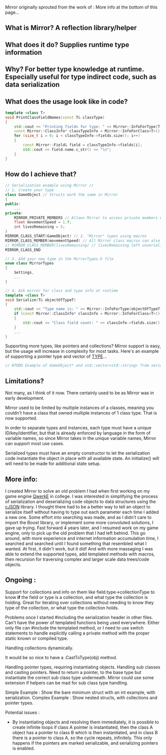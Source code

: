 
Mirror originally sprouted from the work of :
More info at the bottom of this page...

## What is Mirror? A reflection library/helper
## What does it do? Supplies runtime type information
## Why? For better type knowledge at runtime. Especially useful for type indirect code, such as data serialization

## What does the usage look like in code?
```cpp
template <class T>
void PrintClassFieldNames(const T& classType)
{
	std::cout << "Printing fields for type: " << Mirror::InfoForType(T)->stringName.c_str() << "\n";
	const Mirror::ClassInfo* classTypeInfo = Mirror::InfoForClass<T>(); // Compilation ensures valid pointer
	for (size_t i = 0; i < classTypeInfo->fields.size(); i++)
	{
		const Mirror::Field& field = classTypeInfo->fields[i];
		std::cout << field.name.c_str() << "\n";
	}
}
```

## How do I achieve that?
```cpp
// Serialization example using Mirror //
// 1. Create your type
class GameObject // Structs work the same in Mirror
{
public:
	...
private:
	MIRROR_PRIVATE_MEMBERS // Allows Mirror to access private members of a class/struct
	float movementSpeed = 1.f;
	int livesRemaining = 5;
}
MIRROR_CLASS_START(GameObject) // 2. "Mirror" types using macros
MIRROR_CLASS_MEMBER(movementSpeed) // All Mirror class macros can also be organized in 1 .cpp file
// MIRROR_CLASS_MEMBER(livesRemaining) // livesRemaining left unserializable/ignored by Mirror, for this example
MIRROR_CLASS_END

// 3. Add your new type in the MirrorTypes.h file
enum class MirrorTypes
{
	Settings, 
	...
}

// 4. Ask mirror for class and type info at runtime
template <class T>
void Serialize(T& objectOfTypeT)
{
	std::cout << "Type name is: " << Mirror::InfoForType(objectOfTypeT)->stringName.c_str() << "\n";
	if (const Mirror::ClassInfo* classInfo = Mirror::InfoForClass<T>())
	{
		std::cout << "Class field count: " << classInfo->fields.size() << std::endl;
	}
	...
}

```

Supporting more types, like pointers and collections? Mirror support is easy, but the usage will increase in complexity for most tasks. Here's an example of supporting a pointer type and vector of <u>TYPE</u>...
```cpp
// #TODO Example of GameObject* and std::vector<std::string> from serialization code
```

## Limitations?
Not many, as I think of it now. There certainly used to be as Mirror was in early development.

Mirror used to be limited by multiple instances of a classes, meaning you couldn't have a class that owned multiple instances of 1 class type. That is now supported.

In order to separate types and instances, each type must have a unique ID/key/identifier, but that is already enforced by language in the form of variable names, so since Mirror takes in the unique variable names, Mirror can support most use cases.

Serialized types must have an empty constructor to let the serialization code instantiate the object in place with all available state. An initialize() will will need to be made for additional state setup.

## More info:
I created Mirror to solve an old problem I had when first working on my game engine [QwerkE](https://github.com/AaronAppel/QwerkE) in college. I was interested in simplifying the process of serialization and deserializing code objects to data structures using the [cJSON](https://github.com/DaveGamble/cJSON) library. I thought there had to be a better way to tell an object to serialize itself without having to type out each parameter each time I added a new one. Some effort into searching was made, and as I didn't care to import the Boost library, or implement some more convoluted solutions, I gave up trying. Fast forward 4 years later, and I resumed work on my game engine, only to pick up the old problem that I had left behind. This go around, with more experience and internet information accumulation time, I searched and searched until I found something that resembled what I wanted. At first, it didn't work, but it did! And with more massaging I was able to extend the supported types, add templated methods with macros, then recursion for traversing complex and larger scale data trees/code objects.

## Ongoing :
Support for collections and info on them like field.type->collectionType to know **if** the field or type is a collection, and what type the collection is holding. Great for iterating over collections without needing to know they type of the collection, or what type the collection holds.

Problems once I started \#including the serialization header in other files. Can't have the power of templated functions being used everywhere. Either only file can \#include the templated method, or I need to use switch statements to handle explicitly calling a private method with the proper static known or compiled type.

Handling collections dynamically.

It would be so nice to have a .CastToType(obj) method.

Handling pointer types, requiring instantiating objects.
Handling sub classes and casting pointers. Need to return a pointer, to the base type but instantiate the correct sub class type underneath. Mirror could use some extension if helpers can be mad for sub class type handling.


Simple Example : Show the bare minimum struct with an int example, with serialization.
Complex Example : Show nested structs, with collections and pointer types.


Potential issues :
- By instantiating objects and resolving them immediately, it is possible to create infinite loops if class A pointer is instantiated, then the class A object has a pointer to class B which is then instantiated, and in class B there is a pointer to class A, so the cycle repeats, infinitely. This only happens if the pointers are marked serializable, and serializing pointers is enabled.